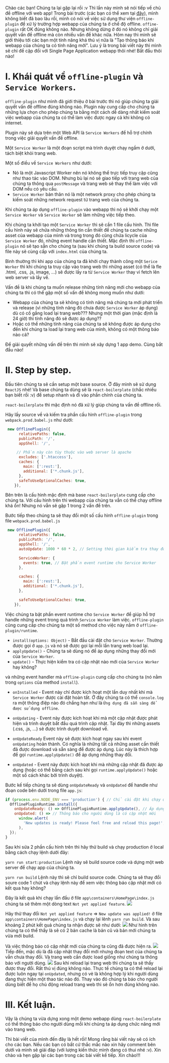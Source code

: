 Chào các bạn! Chúng ta lại gặp lại rồi :v Thì lần này mình sẽ nói tiếp về chủ đề offline với web app! Trong bài trước (các bạn có thể xem tại [đây](https://viblo.asia/p/gioi-thieu-plugin-webpack-dung-trong-viec-xu-ly-offline-Do7546LBZM6#_1-gioi-thieu-ve-offline-plugin-0)), mình không biết đã bao  lâu rồi, mình có nói về việc sử dụng thư viện `offline-plugin` để xử lý trường hợp webapp của chúng ta ở chế độ offline. `offine-plugin` rất OK đúng không nào. Nhưng không dừng ở đó nó không chỉ giải quyết vấn đề offline mà còn nhiều vấn đề khác nữa. Hôm nay thì mình sẽ giới thiệu tới các bạn một tính năng khá thú vị nữa là "Tạo thông báo khi webapp của chúng ta có tính năng mới". Lưu ý là trong bài viết này thì mình sẽ chỉ đề cập đối với Single Page Application webapp thôi nhé! Bắt đầu thôi nào!

# I. Khái quát về `offline-plugin` và `Service Workers`.
`offline-plugin` như mình đã giới thiệu ở bài trước thì nó giúp chúng ta giải quyết vấn đề offline đúng không nào. Plugin này cung cấp cho chúng ta những lựa chọn cho phép chúng ta bằng một cách dễ dàng nhất kiếm soát việc webapp của chúng ta có thể làm việc được ngay cả khi không có internet.

Plugin này sẽ dựa trên một Web API là `Service Workers` để hỗ trợ chính trong việc giải quyết vấn đề offline.

Một `Service Worker` là một đoạn script mà trình duyệt chạy ngầm ở dưới, tách biệt khỏi trang web.

Một số điều về `Service Workers` như dưới:
- Nó là một Javascript Worker nên nó không thể trực tiếp truy cập cũng như thao tác vào DOM. Nhưng bù lại nó sẽ giao tiếp với trang web của chúng ta thông qua `postMessage` và trang web sẽ thay thế làm việc với DOM nếu có yêu cầu.
- `Service Worker` bản thân nó là một network proxy cho phép chúng ta kiểm soát những network request từ trang web của chúng ta.

Khi chúng ta áp dụng `offline-plugin` vào webapp thì nó sẽ khởi chạy một `Service Worker` và `Service Worker` sẽ làm những việc tiếp theo.

Khi chúng ta khởi tạo một `Service Worker` thì sẽ cần 1 file cấu hình. Thì file cấu hình này sẽ chứa những thông tin cần thiết để chúng ta cache những asset của webapp của mình và trong trong đó cũng chứa licycle của `Service Worker` đó, những event handle cần thiết. Mặc định thì `offline-plugin` nó sẽ tạo sẵn cho chúng ta (sau khi chúng ta build source code) và file này sẽ cùng cấp với `index.html` của chúng ta.

Bình thường thì khi app của chúng ta đã khởi chạy thành công một `Serice Worker` thì khi chúng ta truy cập vào trang web thì những asset (có thể là fle .html, .css, .js, image, ...) sẽ được lấy ra từ `Service Worker` thay vì fetch lên web server và lấy về.

Vấn đề là khi chúng ta muốn release những tính năng mới cho webapp của chúng ta thì có thể gặp một số vấn đề không mong muốn như dưới:

- Webapp của chúng ta sẽ không có tính năng mà chúng ta mới phát triển và release (vì những tính năng đó chưa được `Service Worker` áp dụng) dù có cố gắng load lại trang web??? Nhưng một thời gian (mặc định là 24 giờ) thì tính năng đó sẽ được áp dụng??
- Hoặc có thể những tính năng của chúng ta sẽ không được áp dụng cho đến khi chúng ta load lại trang web của mình, không có một thông báo nào cả?

Để giải quyết những vấn đề trên thì mình sẽ xây dựng 1 app demo. Cùng bắt đầu nào!
# II. Step by step.
Đầu tiên chúng ta sẽ cần setup một base source. Ở đây mình sẽ sử dụng `ReactJS` nhé! Và base chúng ta dùng sẽ là `react-boilerplate` (chắc nhiều bạn biết rồi :v) để setup nhanh và đi vào phần chính của chúng ta.

`react-boilerplate` thì mặc định nó đã xử lý giúp chúng ta vấn đề offline rồi.

Hãy lấy source về và kiếm tra phần cấu hình `offline-plugin` trong `webpack.prod.babel.js` như dưới:
```javascript
 new OfflinePlugin({
      relativePaths: false,
      publicPath: '/',
      appShell: '/',

     // Phần này còn tùy thuộc vào web server là apache
      excludes: ['.htaccess'],
      caches: {
        main: [':rest:'],
        additional: ['*.chunk.js'],
      },
      safeToUseOptionalCaches: true,
    }),
```
Bên trên là cấu hình mặc định mà base `react-boilerplate` cung cấp cho chúng ta. Với cấu hình trên thì webapp của chúng ta vẫn có thể chạy offline khá ổn! Nhưng nó vẫn sẽ gặp 1 trong 2 vấn đề trên.

Bước tiếp theo chúng ta sẽ thay đổi một số cấu hình `offline-plugin` trong file `webpack.prod.babel.js`
```javascript
 new OfflinePlugin({
      relativePaths: false,
      publicPath: '/',
      appShell: '/',
      autoUpdate: 1000 * 60 * 2, // Setting thời gian kiểm tra thay đổi mới là 2 phút

      ServiceWorker: {
        events: true, // Bật phần event runtime cho Service Worker
      },

      caches: {
        main: [':rest:'],
        additional: ['*.chunk.js'],
      },

      safeToUseOptionalCaches: true,
    }),
```
Việc chúng ta bật phần event runtime cho `Service Worker` để giúp hỗ trợ handle những event trong quá trình `Service Worker` làm việc. `offline-plugin` cũng cung cấp cho chúng ta một số method cho việc này nằm ở `offline-plugin/runtime`.
- `install(options: Object)` - Bắt đầu cài đặt cho `Service Worker`. Thường được gọi ở `app.js` và nó sẽ được gọi lại mỗi lần trang web load lại.
- `applyUpdate()` - Chúng ta sẽ dùng nó để áp dụng những thay đổi mới của `Service Worker`.
- `update()` -  Thực hiện kiểm tra có cập nhật nào mới của `Service Worker` hay không?

và những event handler mà `offline-plugin` cung cấp cho chúng ta (nó nằm trong `options` của method `install`).
- `onInstalled` - Event này chỉ được kích hoạt một lần duy nhất khi mà `Service Worker` được cài đặt hoàn tất. Ở đây chúng ta có thể `console.log` ra một thông điệp nào đó chắng hạn như là `Ứng dụng đã sẵn sàng để được sử dụng offline`.

- `onUpdating` - Event này được kích hoạt khi mà một cập nhật được phát hiện và trình duyệt bắt đầu quá trình cập nhật. Tại đày thì những assets (.css, .js, ...) sẽ được trình duyệt download về.
- `onUpdateReady` Event này sẽ được kích hoạt ngay sau khi event `onUpdating` hoàn thành. Có nghĩa là những tất cả những asset cần thiết đã được download và sẵn sàng để được áp dụng. Lúc này là thích hợp để gọi `runtime.applyUpdate()` để áp dụng những thay đổi.
- `onUpdated` - Event này được kích hoạt khi mà những cập nhật đã được áp dụng (hoặc có thể bằng cách sau khi gọi `runtime.applyUpdate()` hoặc một số cách khác bởi trình duyệt).

Bước kế tiếp chúng ta sẽ dùng `onUpdateReady` và `onUpdated` để handle như đoạn code bên dưới trong file `app.js`:
```javascript
if (process.env.NODE_ENV === 'production') { // Chỉ cài đặt khi chạy ở production mode
  OfflinePluginRuntime.install({
    onUpdateReady: () => OfflinePluginRuntime.applyUpdate(), // Áp dụng cập nhật
    onUpdated: () => // Thông báo cho người dùng là có cập nhật mới
      window.alert(
        'New updates is ready! Please feel free and reload this page!',
      ),
  });
}
```
Sau khi sửa 2 phần cấu hình trên thì hãy thử build và chạy production ở local bằng cách chạy lệnh dưới đây:

```yarn run start:production``` Lệnh này sẽ build source code và dựng một web server để chạy app của chúng ta.

```yarn run build``` Lệnh này thì sẽ chỉ build source code. Chúng ta sẽ thay đổi soure code 1 chút và chạy lệnh này để xem việc thông báo cập nhật mới có kết qua hay không?

Đây là kết quả khi chạy lần đầu ở file `app\containers\HomePage\index.js` chúng ta sẽ thêm một dòng text `Not yet applied feature`.
![](https://images.viblo.asia/6fe587e9-a924-4932-8414-71705dbab5aa.PNG)

Hãy thử thay đổi `Not yet applied feature` => `New update was applied!` ở file `app\containers\HomePage\index.js` và chạy lại lênh `yarn run build`. Và sau khoảng 2 phút kết quả chúng ta nhận được sẽ như dưới:
![](https://images.viblo.asia/1cead3fa-81c0-434c-afd9-40a7705c4ce3.PNG)
Như hình trên chúng ta có thể thấy là sẽ có 2 bản cache là bản cũ và bản mới chúng ta vừa mới  build.

Và việc thông báo có cập nhật mới của chúng ta cũng đã được hiện ra.
![](https://images.viblo.asia/bc12b803-8701-4903-932e-08b5f17d211d.PNG)
Tiếp đến, mặc dù là đã cập nhật thay đổi mới nhưng đoạn text của chúng ta vẫn chưa thay đổi. Và trang web cần được load giống như chúng ta thông báo với người dùng.
![](https://images.viblo.asia/e1e35d98-49c5-4413-883a-eac085ee28ab.PNG)
Sau khi reload lại trang web thì chúng ta sẽ thấy được thay đổi. Rất thú vị đúng không nào. Thực tế chúng ta có thể reload lại được luôn ngay tại `onUpdated`, nhưng có vẻ là không hợp lý khi người dùng đang thực hiện một thao tác nào đó. Thay vào đó chúng ta báo cho người dùng biết để họ chủ động reload trang web thì sẽ ổn hơn đúng không nào.

# III. Kết luận.
Vậy là chúng ta vừa dựng xong một demo webapp dùng `react-boilerplate` có thể thông báo cho người dùng mỗi khi chúng ta áp dụng chức năng mới vào trang web.

Thì bài viết của mình đến đây là hết rồi! Mong rằng bài viết này sẽ có ích cho các bạn. Nếu các bạn có bất cứ thắc mắc nào xin hãy comment bên dưới và mình sẽ giải đáp (với lượng kiến thức mình đang có thui nhé :v). Xin chào và hẹn gặp lại các bạn trong các bài viết kế tiếp. Xin chào!!!